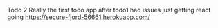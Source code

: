 Todo 2
Really the first todo app after todo1 had issues just getting react going
https://secure-fjord-56661.herokuapp.com/
